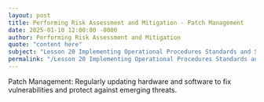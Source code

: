 ```yaml
---
layout: post
title: Performing Risk Assessment and Mitigation - Patch Management
date: 2025-01-10 12:00:00 -0000
author: Performing Risk Assessment and Mitigation
quote: "content here"
subject: "Lesson 20 Implementing Operational Procedures Standards and Specifications"
permalink: "/Lesson 20 Implementing Operational Procedures Standards and Specifications/Performing Risk Assessment and Mitigation/Performing Risk Assessment and Mitigation - Patch Management"
---
```


Patch Management: Regularly updating hardware and software to fix vulnerabilities and protect against emerging threats.

